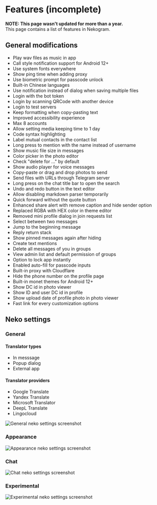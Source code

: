 # Features (incomplete)

**NOTE: This page wasn't updated for more than a year.**  
This page contains a list of features in Nekogram.

## General modifications

- Play wav files as music in app
- Call style notification support for Android 12+
- Use system fonts everywhere
- Show ping time when adding proxy
- Use biometric prompt for passcode unlock
- Built-in Chinese languages
- Use notification instead of dialog when saving multiple files
- Login with the bot token
- Login by scanning QRCode with another device
- Login to test servers
- Keep formatting when copy-pasting text
- Improved accessibility experience
- Max 8 accounts
- Allow setting media keeping time to 1 day
- Code syntax highlighting
- Label mutual contacts in the contact list
- Long press to mention with the name instead of username
- Show music file size in messages
- Color picker in the photo editor
- Check "delete for ..." by default
- Show audio player for voice messages
- Copy-paste or drag and drop photos to send
- Send files with URLs through Telegram server
- Long press on the chat title bar to open the search
- Undo and redo button in the text editor
- Allow disabling markdown parser temporarily
- Quick forward without the quote button
- Enhanced share alert with remove caption and hide sender option
- Replaced RGBA with HEX color in theme editor
- Removed mini profile dialog in join requests list
- Select between two messages
- Jump to the beginning message
- Reply return stack
- Show pinned messages again after hiding
- Create text mentions
- Delete all messages of you in groups
- View admin list and default permission of groups
- Option to lock app instantly
- Enabled auto-fill for passcode inputs
- Built-in proxy with Cloudflare
- Hide the phone number on the profile page
- Built-in monet themes for Android 12+
- Show DC id in photo viewer
- Show ID and user DC id in profile
- Show upload date of profile photo in photo viewer
- Fast link for every customization options

## Neko settings

### General

#### Translator types

- In messsage
- Popup dialog
- External app

#### Translator providers

- Google Translate
- Yandex Translate
- Microsoft Translator
- DeepL Translate
- Lingocloud

![General neko settings screenshot](/images/General.png)

### Appearance

![Appearance neko settings screenshot](/images/Appearance.png)

### Chat

![Chat neko settings screenshot](/images/Chat.png)

### Experimental

![Experimental neko settings screenshot](/images/Experimental.png)
